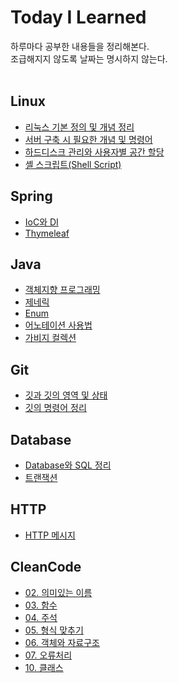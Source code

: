 # Today I Learned
하루마다 공부한 내용들을 정리해본다.  
조급해지지 않도록 날짜는 명시하지 않는다.
<br/>
<br/>

## Linux
- [리눅스 기본 정의 및 개념 정리](https://github.com/RadiantK/TIL/blob/main/Liunx/Linux_definition.md)
- [서버 구축 시 필요한 개념 및 명령어](https://github.com/RadiantK/TIL/blob/main/Liunx/server_build_concept_command.md)
- [하드디스크 관리와 사용자별 공간 할당](https://github.com/RadiantK/TIL/blob/main/Liunx/HardDisk_Manage.md)
- [셸 스크립트(Shell Script)](https://github.com/RadiantK/TIL/blob/main/Liunx/Shell_Script.md)


## Spring
- [IoC와 DI](https://github.com/RadiantK/TIL/blob/main/Spring/IoC_DI.md)
- [Thymeleaf](https://github.com/RadiantK/TIL/blob/main/Spring/Thymeleaf.md)


## Java
- [객체지향 프로그래밍](https://github.com/RadiantK/TIL/blob/main/Java/OOP.md)
- [제네릭](https://github.com/RadiantK/TIL/blob/main/Java/Generic.md)
- [Enum](https://github.com/RadiantK/TIL/blob/main/Java/Enum.md)
- [어노테이션 사용법](https://github.com/RadiantK/TIL/blob/main/Java/Annotation.md)
- [가비지 컬렉션](https://github.com/RadiantK/TIL/blob/main/Java/Garbage_Collection.md)


## Git
- [깃과 깃의 영역 및 상태](https://github.com/RadiantK/TIL/blob/main/Git/Git_State.md)
- [깃의 명령어 정리](https://github.com/RadiantK/TIL/blob/main/Git/Git_Command.md) 


## Database
- [Database와 SQL 정리](https://github.com/RadiantK/TIL/blob/main/Database/DB_and_SQL.md)
- [트랜잭션](https://github.com/RadiantK/TIL/blob/main/Database/Transaction.md)

## HTTP
- [HTTP 메시지](https://github.com/RadiantK/TIL/blob/main/HTTP/HTTP_Message.md)

## CleanCode
- [02. 의미있는 이름](https://github.com/RadiantK/TIL/blob/main/CleanCode/02_%EC%9D%98%EB%AF%B8%EC%9E%88%EB%8A%94%EC%9D%B4%EB%A6%84.md)
- [03. 함수](https://github.com/RadiantK/TIL/blob/main/CleanCode/03_%ED%95%A8%EC%88%98.md)
- [04. 주석](https://github.com/RadiantK/TIL/blob/main/CleanCode/04_%EC%A3%BC%EC%84%9D.md)
- [05. 형식 맞추기](https://github.com/RadiantK/TIL/blob/main/CleanCode/05_%ED%98%95%EC%8B%9D%EB%A7%9E%EC%B6%94%EA%B8%B0.md)
- [06. 객체와 자료구조](https://github.com/RadiantK/TIL/blob/main/CleanCode/06_%EA%B0%9D%EC%B2%B4%EC%99%80%EC%9E%90%EB%A3%8C%EA%B5%AC%EC%A1%B0.md)
- [07. 오류처리](https://github.com/RadiantK/TIL/blob/main/CleanCode/07_%EC%98%A4%EB%A5%98%EC%B2%98%EB%A6%AC.md)
- [10. 클래스](https://github.com/RadiantK/TIL/blob/main/CleanCode/10_%ED%81%B4%EB%9E%98%EC%8A%A4.md)
